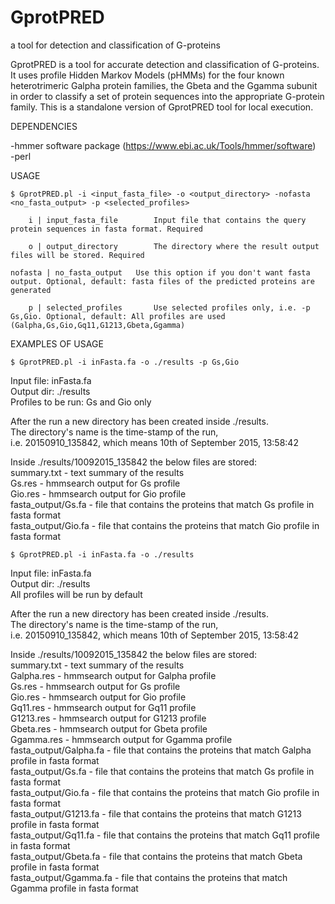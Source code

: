 # GprotPRED
a tool for detection and classification of G-proteins

GprotPRED is a tool for accurate detection and classification of G-proteins. 
It uses profile Hidden Markov Models (pHMMs) for the four known heterotrimeric Galpha protein families, 
the Gbeta and the Ggamma subunit in order to classify a set of protein sequences 
into the appropriate G-protein family.
This is a standalone version of GprotPRED tool for local execution.

DEPENDENCIES

-hmmer software package (https://www.ebi.ac.uk/Tools/hmmer/software)<br>
-perl


USAGE

	$ GprotPRED.pl -i <input_fasta_file> -o <output_directory> -nofasta <no_fasta_output> -p <selected_profiles>

		i | input_fasta_file		Input file that contains the query protein sequences in fasta format. Required

		o | output_directory		The directory where the result output files will be stored. Required

	nofasta | no_fasta_output	Use this option if you don't want fasta output. Optional, default: fasta files of the predicted proteins are generated

		p | selected_profiles		Use selected profiles only, i.e. -p Gs,Gio. Optional, default: All profiles are used (Galpha,Gs,Gio,Gq11,G1213,Gbeta,Ggamma)
	

EXAMPLES OF USAGE

 	$ GprotPRED.pl -i inFasta.fa -o ./results -p Gs,Gio

Input file: inFasta.fa<br>
Output dir: ./results<br>
Profiles to be run: Gs and Gio only<br>

After the run a new directory has been created inside ./results.<br>
The directory's name is the time-stamp of the run,<br>
i.e. 20150910_135842, which means 10th of September 2015, 13:58:42<br>

Inside ./results/10092015_135842 the below files are stored:<br>
summary.txt - text summary of the results<br>
Gs.res - hmmsearch output for Gs profile<br>
Gio.res - hmmsearch output for Gio profile<br>
fasta_output/Gs.fa - file that contains the proteins that match Gs profile in fasta format<br>
fasta_output/Gio.fa - file that contains the proteins that match Gio profile in fasta format<br>

	$ GprotPRED.pl -i inFasta.fa -o ./results

Input file: inFasta.fa<br>
Output dir: ./results<br>
All profiles will be run by default<br>

After the run a new directory has been created inside ./results.<br>
The directory's name is the time-stamp of the run,<br>
i.e. 20150910_135842, which means 10th of September 2015, 13:58:42<br>

Inside ./results/10092015_135842 the below files are stored:<br>
summary.txt - text summary of the results<br>
Galpha.res - hmmsearch output for Galpha profile<br>
Gs.res - hmmsearch output for Gs profile<br>
Gio.res - hmmsearch output for Gio profile<br>
Gq11.res - hmmsearch output for Gq11 profile<br>
G1213.res - hmmsearch output for G1213 profile<br>
Gbeta.res - hmmsearch output for Gbeta profile<br>
Ggamma.res - hmmsearch output for Ggamma profile<br>
fasta_output/Galpha.fa - file that contains the proteins that match Galpha profile in fasta format<br>
fasta_output/Gs.fa - file that contains the proteins that match Gs profile in fasta format<br>
fasta_output/Gio.fa - file that contains the proteins that match Gio profile in fasta format<br>
fasta_output/G1213.fa - file that contains the proteins that match G1213 profile in fasta format<br>
fasta_output/Gq11.fa - file that contains the proteins that match Gq11 profile in fasta format<br>
fasta_output/Gbeta.fa - file that contains the proteins that match Gbeta profile in fasta format<br>
fasta_output/Ggamma.fa - file that contains the proteins that match Ggamma profile in fasta format

